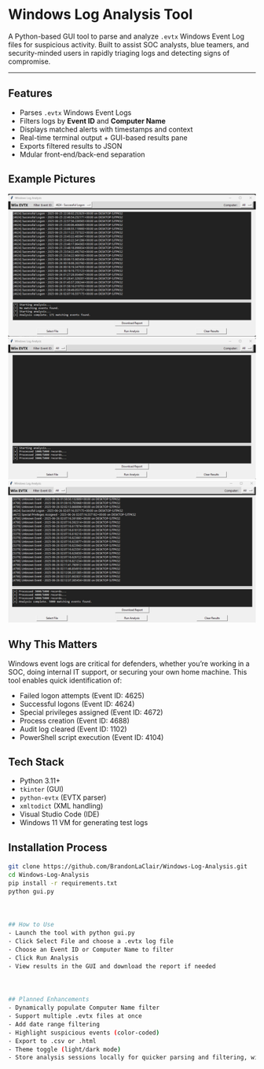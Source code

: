 # Windows Log Analysis Tool

A Python-based GUI tool to parse and analyze `.evtx` Windows Event Log files for suspicious activity. Built to assist SOC analysts, blue teamers, and security-minded users in rapidly triaging logs and detecting signs of compromise.

---

## Features

- Parses `.evtx` Windows Event Logs
- Filters logs by **Event ID** and **Computer Name**
- Displays matched alerts with timestamps and context
- Real-time terminal output + GUI-based results pane
- Exports filtered results to JSON
- Mdular front-end/back-end separation


## Example Pictures
![Windows Log Analysis Screenshot](assets/Example4624.png)
![Windows Log Analysis Screenshot](assets/ExampleParsing.png)
![Windows Log Analysis Screenshot](assets/ExampleWin11.png)


## Why This Matters

Windows event logs are critical for defenders, whether you’re working in a SOC, doing internal IT support, or securing your own home machine. This tool enables quick identification of:

- Failed logon attempts (Event ID: 4625)
- Successful logons (Event ID: 4624)
- Special privileges assigned (Event ID: 4672)
- Process creation (Event ID: 4688)
- Audit log cleared (Event ID: 1102)
- PowerShell script execution (Event ID: 4104)


## Tech Stack

- Python 3.11+
- `tkinter` (GUI)
- `python-evtx` (EVTX parser)
- `xmltodict` (XML handling)
- Visual Studio Code (IDE)
- Windows 11 VM for generating test logs


##  Installation Process

```bash
git clone https://github.com/BrandonLaClair/Windows-Log-Analysis.git
cd Windows-Log-Analysis
pip install -r requirements.txt
python gui.py



## How to Use
- Launch the tool with python gui.py
- Click Select File and choose a .evtx log file
- Choose an Event ID or Computer Name to filter
- Click Run Analysis
- View results in the GUI and download the report if needed



## Planned Enhancements
- Dynamically populate Computer Name filter
- Support multiple .evtx files at once
- Add date range filtering
- Highlight suspicious events (color-coded)
- Export to .csv or .html
- Theme toggle (light/dark mode)
- Store analysis sessions locally for quicker parsing and filtering, without having to re-scan